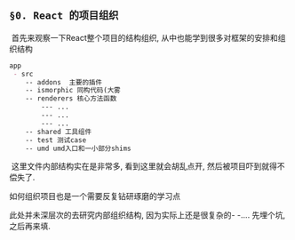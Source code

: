 ## `§0. React 的项目组织`

​	首先来观察一下React整个项目的结构组织, 从中也能学到很多对框架的安排和组织结构

```markdown
app 
 - src 
 	-- addons  主要的插件
 	-- ismorphic 同构代码(大雾
 	-- renderers 核心方法函数
 		--- ...
 		--- ...
 		--- ...
 	-- shared 工具组件
 	-- test 测试case
 	-- umd umd入口和一小部分shims
```

​ 这里文件内部结构实在是非常多, 看到这里就会胡乱点开, 然后被项目吓到就得不偿失了. 

如何组织项目也是一个需要反复钻研琢磨的学习点 

此处并未深层次的去研究内部组织结构, 因为实际上还是很复杂的- -.... 先埋个坑,之后再来填.
